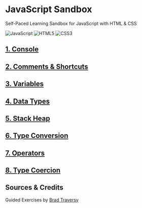 # JavaScript Sandbox
Self-Paced Learning Sandbox for JavaScript with HTML & CSS

![JavaScript](https://img.shields.io/badge/JavaScript-F7DF1E.svg?style=for-the-badge&logo=JavaScript&logoColor=black)
![HTML5](https://img.shields.io/badge/HTML5-E34F26.svg?style=for-the-badge&logo=HTML5&logoColor=white)
![CSS3](https://img.shields.io/badge/CSS3-1572B6.svg?style=for-the-badge&logo=CSS3&logoColor=white)

## [1. Console](https://github.com/itsjordanmuller/2023-javascript-sandbox/tree/main/01-variables-data-types/01-console)

## [2. Comments & Shortcuts](https://github.com/itsjordanmuller/2023-javascript-sandbox/tree/main/01-variables-data-types/02-comments-shortcuts)

## [3. Variables](https://github.com/itsjordanmuller/2023-javascript-sandbox/tree/main/01-variables-data-types/03-variables)

## [4. Data Types](https://github.com/itsjordanmuller/2023-javascript-sandbox/tree/main/01-variables-data-types/04-data-types)

## [5. Stack Heap](https://github.com/itsjordanmuller/2023-javascript-sandbox/tree/main/01-variables-data-types/05-stack-heap)

## [6. Type Conversion](https://github.com/itsjordanmuller/2023-javascript-sandbox/tree/main/01-variables-data-types/06-type-conversion)

## [7. Operators](https://github.com/itsjordanmuller/2023-javascript-sandbox/tree/main/01-variables-data-types/07-operators)

## [8. Type Coercion](https://github.com/itsjordanmuller/2023-javascript-sandbox/tree/main/01-variables-data-types/08-type-coercion)

## Sources & Credits
Guided Exercises by [Brad Traversy](https://github.com/bradtraversy)
